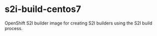 # s2i-build-centos7
OpenShift S2I builder image for creating S2I builders using the S2I build process.
